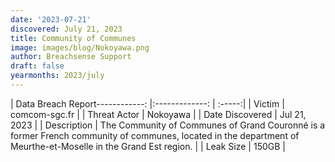 ```yaml
---
date: '2023-07-21'
discovered: July 21, 2023
title: Community of Communes
image: images/blog/Nokoyawa.png
author: Breachsense Support
draft: false
yearmonths: 2023/july
---
```


| Data Breach Report------------:     |:-------------:    | :-----:|
| Victim      | comcom-sgc.fr      | 
| Threat Actor      | Nokoyawa      | 
| Date Discovered      | Jul 21, 2023      | 
| Description      | The Community of Communes of Grand Couronné is a former French community of communes, located in the department of Meurthe-et-Moselle in the Grand Est region.      | 
| Leak Size      | 150GB      | 

